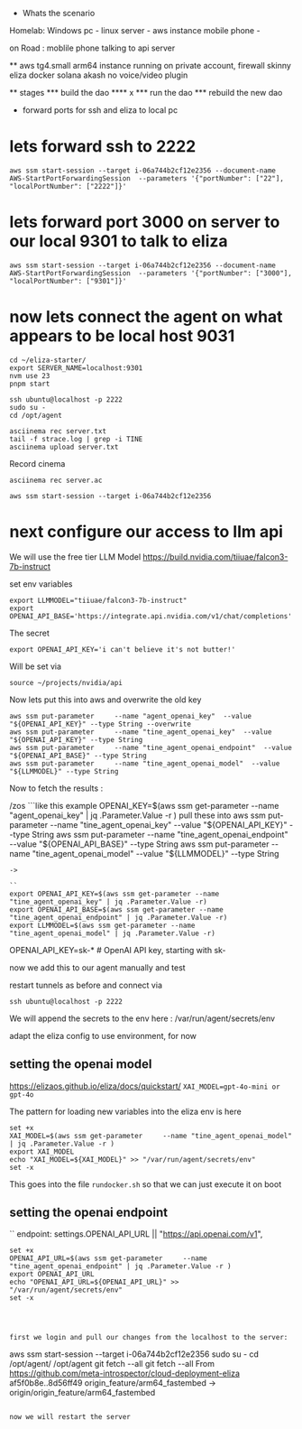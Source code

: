 
* Whats the scenario 

Homelab:
Windows pc - linux server - aws instance
mobile phone - 

on Road : moblile phone talking to api server 

** aws tg4.small arm64 instance running on private account, firewall
skinny eliza docker
solana 
akash 
no voice/video plugin

** stages 
*** build the dao
**** x
*** run the dao
*** rebuild the new dao

* forward ports for ssh and eliza to local pc

# lets forward ssh to 2222
```
aws ssm start-session --target i-06a744b2cf12e2356 --document-name AWS-StartPortForwardingSession  --parameters '{"portNumber": ["22"], "localPortNumber": ["2222"]}'
```

# lets forward port 3000 on server to our local 9301 to talk to eliza
```
aws ssm start-session --target i-06a744b2cf12e2356 --document-name AWS-StartPortForwardingSession  --parameters '{"portNumber": ["3000"], "localPortNumber": ["9301"]}'

```

# now lets connect the agent  on what appears to be local host 9031
```
cd ~/eliza-starter/
export SERVER_NAME=localhost:9301
nvm use 23
pnpm start 
```

```
ssh ubuntu@localhost -p 2222
sudo su -
cd /opt/agent

asciinema rec server.txt
tail -f strace.log | grep -i TINE
asciinema upload server.txt
```

Record cinema
```
asciinema rec server.ac
```

```
aws ssm start-session --target i-06a744b2cf12e2356 
```

# next configure our access to llm api 

We will use the free tier LLM Model
https://build.nvidia.com/tiiuae/falcon3-7b-instruct

set env variables
```
export LLMMODEL="tiiuae/falcon3-7b-instruct"
export OPENAI_API_BASE='https://integrate.api.nvidia.com/v1/chat/completions'
```
The secret 
```
export OPENAI_API_KEY='i can't believe it's not butter!'
```
Will be set via 
```
source ~/projects/nvidia/api
```

Now lets put this into aws and overwrite the old key 
```
aws ssm put-parameter     --name "agent_openai_key"  --value "${OPENAI_API_KEY}" --type String --overwrite
aws ssm put-parameter     --name "tine_agent_openai_key"  --value "${OPENAI_API_KEY}" --type String
aws ssm put-parameter     --name "tine_agent_openai_endpoint"  --value "${OPENAI_API_BASE}" --type String
aws ssm put-parameter     --name "tine_agent_openai_model"  --value "${LLMMODEL}" --type String
```


Now to fetch the results :

/zos ```like this example
OPENAI_KEY=$(aws ssm get-parameter     --name "agent_openai_key" | jq .Parameter.Value -r )
pull these into 
aws ssm put-parameter     --name "tine_agent_openai_key"  --value "${OPENAI_API_KEY}" --type String
aws ssm put-parameter     --name "tine_agent_openai_endpoint"  --value "${OPENAI_API_BASE}" --type String
aws ssm put-parameter     --name "tine_agent_openai_model"  --value "${LLMMODEL}" --type String
```
->

``
export OPENAI_API_KEY=$(aws ssm get-parameter --name "tine_agent_openai_key" | jq .Parameter.Value -r)
export OPENAI_API_BASE=$(aws ssm get-parameter --name "tine_agent_openai_endpoint" | jq .Parameter.Value -r)
export LLMMODEL=$(aws ssm get-parameter --name "tine_agent_openai_model" | jq .Parameter.Value -r)
```

OPENAI_API_KEY=sk-* # OpenAI API key, starting with sk-

now we add this to our agent manually and test

restart tunnels as before and connect via 
```
ssh ubuntu@localhost -p 2222
```

We will append the secrets to the env here :
/var/run/agent/secrets/env

adapt the eliza config to use environment, for now 

## setting the openai model 
https://elizaos.github.io/eliza/docs/quickstart/
`XAI_MODEL=gpt-4o-mini or gpt-4o`

The pattern for loading new variables into the eliza env is here
```
set +x
XAI_MODEL=$(aws ssm get-parameter     --name "tine_agent_openai_model" | jq .Parameter.Value -r )
export XAI_MODEL
echo "XAI_MODEL=${XAI_MODEL}" >> "/var/run/agent/secrets/env"
set -x
```

This goes into the file `rundocker.sh` so that we can just execute it on boot


## setting the openai endpoint
``
endpoint: settings.OPENAI_API_URL || "https://api.openai.com/v1",
```
set +x
OPENAI_API_URL=$(aws ssm get-parameter     --name "tine_agent_openai_endpoint" | jq .Parameter.Value -r )
export OPENAI_API_URL
echo "OPENAI_API_URL=${OPENAI_API_URL}" >> "/var/run/agent/secrets/env"
set -x




first we login and pull our changes from the localhost to the server:
```
aws ssm start-session --target i-06a744b2cf12e2356 
sudo su -
cd /opt/agent/
/opt/agent
git fetch --all
git fetch --all
From https://github.com/meta-introspector/cloud-deployment-eliza
   af5f0b8e..8d56ff49  origin_feature/arm64_fastembed -> origin/origin_feature/arm64_fastembed
```

now we will restart the server 

